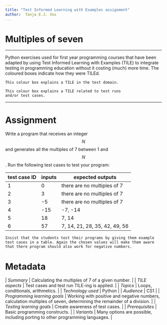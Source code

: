 ```yaml
---
title: "Test Informed Learning with Examples assignment"
author:  Tanja E.J. Vos
...
```


# Multiples of seven



------------------------------------------------------------------------

Python exercises used for first year programming courses that
have been adapted by using Test Informed Learning with Examples (TILE)
to integrate testing in programming education without it costing (much)
more time. The coloured boxes indicate how they were TILEd.

```testdomaintile
This colour box explains a TILE in the test domain.
```

```testruntile
This colour box explains a TILE related to test runs 
and/or test cases.
```
------------------------------------------------------------------------

# Assignment

Write a program that receives an integer $$N$$ and generates all the
multiples of 7 between 1 and $$N$$. Run the following test cases to
test your program:

**test case ID**  | **inputs** |  **expected outputs**              
--------------| --------| -------------------------------
1          |    0     |   there are no multiples of 7     
2          |    3     |   there are no multiples of 7     
3           |   -5   |    there are no multiples of 7     
4           |   -15   |   -7, -14                         
5           |   18   |    7, 14                           
6           |   57    |   7, 14, 21, 28, 35, 42, 49, 56   

```testruntile
Insist that the students test their programs by giving them example
test cases in a table. Again the chosen values will make them aware
that there program should also work for negative numbers.
```

# Metadata

| *Summary*                     | Calculating the multiples of 7 of a given number. |
| *TILE aspects*                | Test cases and test run TILE-ing is applied. |
| *Topics*                      | Loops, conditionals, arithmetics.  |
| *Technology used*             | Python |
| *Audience*                    | CS1 |
| *Programming learning goals*  | Working with positive and negative numbers, calculation multiples of seven, determining the remainder of a division. |
| *Testing learning goals*      | Create awareness of test cases. |
| *Prerequisites*               | Basic programming constructs. |
| *Variants*                    | Many options are possible, including porting to other programming languages. |    

